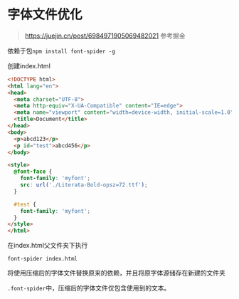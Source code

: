 # 字体文件优化

> https://juejin.cn/post/6984971905069482021 参考掘金

依赖于包`npm install font-spider -g`

创建index.html

```html
<!DOCTYPE html>
<html lang="en">
<head>
  <meta charset="UTF-8">
  <meta http-equiv="X-UA-Compatible" content="IE=edge">
  <meta name="viewport" content="width=device-width, initial-scale=1.0">
  <title>Document</title>
</head>
<body>
  <p>abcd123</p>
  <p id="test">abcd456</p>
</body>

<style>
  @font-face {
    font-family: 'myfont';
    src: url('./Literata-Bold-opsz=72.ttf');
  }

  #test {
    font-family: 'myfont';
  }
</style>
</html>
```

在index.html父文件夹下执行

`font-spider index.html`

将使用压缩后的字体文件替换原来的依赖，并且将原字体源储存在新建的文件夹

`.font-spider`中，压缩后的字体文件仅包含使用到的文本。